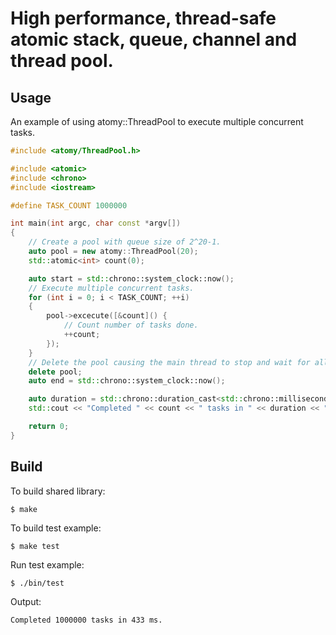 # High performance, thread-safe atomic stack, queue, channel and thread pool.

## Usage

An example of using atomy::ThreadPool to execute multiple concurrent tasks.

```c++
#include <atomy/ThreadPool.h>

#include <atomic>
#include <chrono>
#include <iostream>

#define TASK_COUNT 1000000

int main(int argc, char const *argv[])
{
    // Create a pool with queue size of 2^20-1.
    auto pool = new atomy::ThreadPool(20);
    std::atomic<int> count(0);

    auto start = std::chrono::system_clock::now();
    // Execute multiple concurrent tasks.
    for (int i = 0; i < TASK_COUNT; ++i)
    {
        pool->excecute([&count]() {
            // Count number of tasks done.
            ++count;
        });
    }
    // Delete the pool causing the main thread to stop and wait for all tasks to be completed.
    delete pool;
    auto end = std::chrono::system_clock::now();

    auto duration = std::chrono::duration_cast<std::chrono::milliseconds>(end - start).count();
    std::cout << "Completed " << count << " tasks in " << duration << " ms." << std::endl;

    return 0;
}
```

## Build

To build shared library:

    $ make

To build test example:

    $ make test

Run test example:

    $ ./bin/test

Output:

```
Completed 1000000 tasks in 433 ms.
```